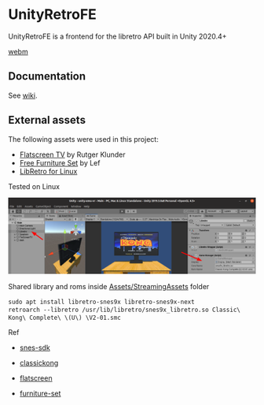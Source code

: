 # UnityRetroFE

UnityRetroFE is a frontend for the libretro API built in Unity 2020.4+

[webm](https://gfycat.com/PresentUnconsciousAmberpenshell)

## Documentation
See [wiki](https://github.com/Scorr/RetroUnity/wiki).

## External assets
The following assets were used in this project:
* [Flatscreen TV](https://www.assetstore.unity3d.com/en/#!/content/9721) by Rutger Klunder
* [Free Furniture Set](https://www.assetstore.unity3d.com/en/#!/content/26678) by Lef
* [LibRetro for Linux](http://dimitry-i.blogspot.com/2013/01/mononet-how-to-dynamically-load-native.html)


Tested on Linux

![](libretro.png)

Shared library and roms inside [Assets/StreamingAssets](Assets/StreamingAssets) folder

```
sudo apt install libretro-snes9x libretro-snes9x-next
retroarch --libretro /usr/lib/libretro/snes9x_libretro.so Classic\ Kong\ Complete\ \(U\) \V2-01.smc 
```


Ref

* [snes-sdk](https://github.com/optixx/snes-sdk)

* [classickong](https://github.com/nathancassano/classickong)

* [flatscreen](https://assetstore.unity.com/packages/3d/props/electronics/flatscreen-tv-9721)

* [furniture-set](https://assetstore.unity.com/packages/3d/props/furniture/free-furniture-set-26678)
